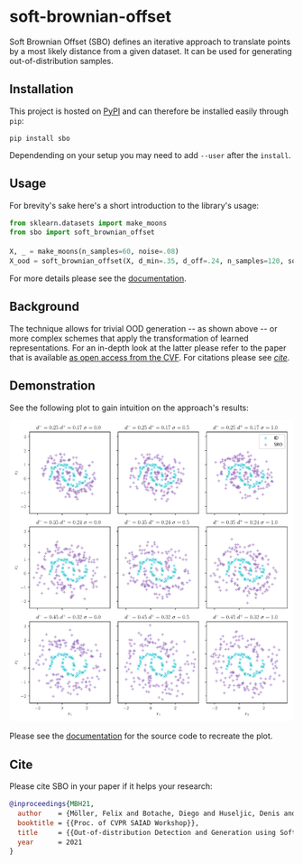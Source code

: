 # soft-brownian-offset
Soft Brownian Offset (SBO) defines an iterative approach to translate points by a most likely distance from a given dataset.
It can be used for generating out-of-distribution samples.

## Installation

This project is hosted on [PyPI](https://pypi.org/project/sbo/) and can therefore be installed easily through `pip`:

```
pip install sbo
```

Dependending on your setup you may need to add `--user` after the `install`.

## Usage

For brevity's sake here's a short introduction to the library's usage:

```python
from sklearn.datasets import make_moons
from sbo import soft_brownian_offset

X, _ = make_moons(n_samples=60, noise=.08)
X_ood = soft_brownian_offset(X, d_min=.35, d_off=.24, n_samples=120, softness=0)
```

For more details please see the [documentation](https://soft-brownian-offset.readthedocs.io/en/latest/).

## Background

The technique allows for trivial OOD generation -- as shown above -- or more complex schemes that apply the transformation of learned representations.
For an in-depth look at the latter please refer to the paper that is available [as open access from the CVF](https://openaccess.thecvf.com/content/CVPR2021W/SAIAD/papers/Moller_Out-of-Distribution_Detection_and_Generation_Using_Soft_Brownian_Offset_Sampling_and_CVPRW_2021_paper.pdf).
For citations please see [*cite*](#cite).

## Demonstration

See the following plot to gain intuition on the approach's results:

![demonstration](docs/img/sbo-demo.svg)

Please see the [documentation](https://soft-brownian-offset.readthedocs.io/en/latest/#demonstration) for the source code to recreate the plot.

## Cite

Please cite SBO in your paper if it helps your research:

```bibtex
@inproceedings{MBH21,
  author    = {Möller, Felix and Botache, Diego and Huseljic, Denis and Heidecker, Florian and Bieshaar, Maarten and Sick, Bernhard},
  booktitle = {{Proc. of CVPR SAIAD Workshop}},
  title     = {{Out-of-distribution Detection and Generation using Soft Brownian Offset Sampling and Autoencoders}},
  year      = 2021
}
```

